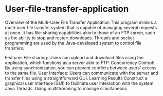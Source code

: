 # User-file-transfer-application
Overview of the Multi-User File Transfer Application
This program mimics a multi-user file transfer system that is capable of managing several requests at once. It has file-sharing capabilities akin to those of an FTP server, such as the ability to stop and restart downloads. Threads and socket programming are used by the Java-developed system to control file transfers.

Features
File sharing: Users can upload and download files using the application, which functions as a server akin to FTP.
Concurrency Control: By using synchronization, you can prevent conflicts between users' access to the same file.
User Interface: Users can communicate with the server and transfer files using a straightforward GUI.
Learning Results
Construct a graphical user interface (GUI) to facilitate user interaction with the system.
Java Threads: Using multithreading to manage simultaneous
